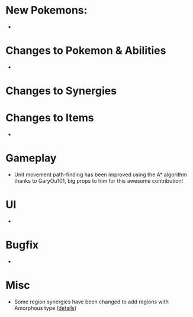 # New Pokemons:
- 

# Changes to Pokemon & Abilities

- 

# Changes to Synergies



# Changes to Items

- 

# Gameplay

- Unit movement path-finding has been improved using the A* algorithm thanks to GaryOu101, big props to him for this awesome contribution!

# UI

- 

# Bugfix

- 

# Misc

- Some region synergies have been changed to add regions with Amorphous type ([details](https://github.com/keldaanCommunity/pokemonAutoChess/commit/21804c628ca403c0914db2f68f6315e0f9a51c92#diff-9c96a7aef333d81a5c1b0c1264418f86c1bf4b37be15a7131c2f53ddb6ce2acb))